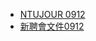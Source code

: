 - [NTUJOUR 0912](https://docs.google.com/presentation/d/1FK2Q71AO9DiQeXe3bcqEJHxFfkgNiSuQDkXdDIOXH20/edit?usp=sharing)
- [新聘會文件0912](https://docs.google.com/document/d/1xz4ulod92Ca88n6SZbxCrgSg4eOp_RXCCc0OyGXFp_I/edit?usp=sharing)
